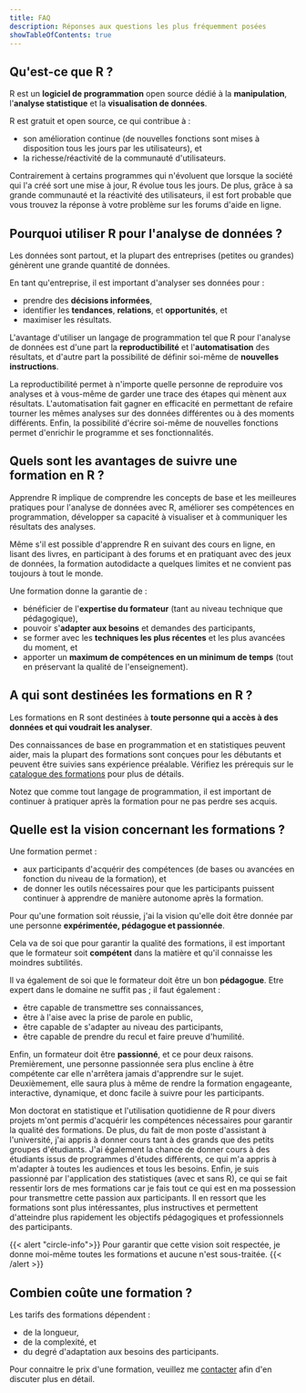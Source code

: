 ```yaml
---
title: FAQ
description: Réponses aux questions les plus fréquemment posées
showTableOfContents: true
---
```


## Qu'est-ce que R ?

R est un **logiciel de programmation** open source dédié à la **manipulation**, l'**analyse statistique** et la **visualisation de données**.

R est gratuit et open source, ce qui contribue à :

- son amélioration continue (de nouvelles fonctions sont mises à disposition tous les jours par les utilisateurs), et
- la richesse/réactivité de la communauté d'utilisateurs.

Contrairement à certains programmes qui n'évoluent que lorsque la société qui l'a créé sort une mise à jour, R évolue tous les jours. De plus, grâce à sa grande communauté et la réactivité des utilisateurs, il est fort probable que vous trouvez la réponse à votre problème sur les forums d'aide en ligne.

## Pourquoi utiliser R pour l'analyse de données ?

Les données sont partout, et la plupart des entreprises (petites ou grandes) génèrent une grande quantité de données.

En tant qu'entreprise, il est important d'analyser ses données pour :

- prendre des **décisions informées**,
- identifier les **tendances**, **relations**, et **opportunités**, et
- maximiser les résultats.

L'avantage d'utiliser un langage de programmation tel que R pour l'analyse de données est d'une part la **reproductibilité** et l'**automatisation** des résultats, et d'autre part la possibilité de définir soi-même de **nouvelles instructions**.

La reproductibilité permet à n'importe quelle personne de reproduire vos analyses et à vous-même de garder une trace des étapes qui mènent aux résultats. L'automatisation fait gagner en efficacité en permettant de refaire tourner les mêmes analyses sur des données différentes ou à des moments différents. Enfin, la possibilité d'écrire soi-même de nouvelles fonctions permet d'enrichir le programme et ses fonctionnalités.

## Quels sont les avantages de suivre une formation en R ?

Apprendre R implique de comprendre les concepts de base et les meilleures pratiques pour l'analyse de données avec R, améliorer ses compétences en programmation, développer sa capacité à visualiser et à communiquer les résultats des analyses.

Même s'il est possible d'apprendre R en suivant des cours en ligne, en lisant des livres, en participant à des forums et en pratiquant avec des jeux de données, la formation autodidacte a quelques limites et ne convient pas toujours à tout le monde.

Une formation donne la garantie de :

- bénéficier de l'**expertise du formateur** (tant au niveau technique que pédagogique),
- pouvoir s'**adapter aux besoins** et demandes des participants,
- se former avec les **techniques les plus récentes** et les plus avancées du moment, et
- apporter un **maximum de compétences en un minimum de temps** (tout en préservant la qualité de l'enseignement).

## A qui sont destinées les formations en R ?

Les formations en R sont destinées à **toute personne qui a accès à des données et qui voudrait les analyser**.

Des connaissances de base en programmation et en statistiques peuvent aider, mais la plupart des formations sont conçues pour les débutants et peuvent être suivies sans expérience préalable. Vérifiez les prérequis sur le [catalogue des formations](/fr/trainings/) pour plus de détails.

Notez que comme tout langage de programmation, il est important de continuer à pratiquer après la formation pour ne pas perdre ses acquis.

## Quelle est la vision concernant les formations ?

Une formation permet :

- aux participants d'acquérir des compétences (de bases ou avancées en fonction du niveau de la formation), et
- de donner les outils nécessaires pour que les participants puissent continuer à apprendre de manière autonome après la formation.

Pour qu'une formation soit réussie, j'ai la vision qu'elle doit être donnée par une personne **expérimentée, pédagogue et passionnée**.

Cela va de soi que pour garantir la qualité des formations, il est important que le formateur soit **compétent** dans la matière et qu'il connaisse les moindres subtilités.

Il va également de soi que le formateur doit être un bon **pédagogue**. Etre expert dans le domaine ne suffit pas ; il faut également :

- être capable de transmettre ses connaissances,
- être à l'aise avec la prise de parole en public,
- être capable de s'adapter au niveau des participants,
- être capable de prendre du recul et faire preuve d'humilité.

Enfin, un formateur doit être **passionné**, et ce pour deux raisons. Premièrement, une personne passionnée sera plus encline à être compétente car elle n'arrêtera jamais d'apprendre sur le sujet. Deuxièmement, elle saura plus à même de rendre la formation engageante, interactive, dynamique, et donc facile à suivre pour les participants.

Mon doctorat en statistique et l'utilisation quotidienne de R pour divers projets m'ont permis d'acquérir les compétences nécessaires pour garantir la qualité des formations. De plus, du fait de mon poste d'assistant à l'université, j'ai appris à donner cours tant à des grands que des petits groupes d'étudiants. J'ai également la chance de donner cours à des étudiants issus de programmes d'études différents, ce qui m'a appris à m'adapter à toutes les audiences et tous les besoins. Enfin, je suis passionné par l'application des statistiques (avec et sans R), ce qui se fait ressentir lors de mes formations car je fais tout ce qui est en ma possession pour transmettre cette passion aux participants. Il en ressort que les formations sont plus intéressantes, plus instructives et permettent d'atteindre plus rapidement les objectifs pédagogiques et professionnels des participants.

{{< alert "circle-info">}}
Pour garantir que cette vision soit respectée, je donne moi-même toutes les formations et aucune n'est sous-traitée.
{{< /alert >}}

## Combien coûte une formation ?

Les tarifs des formations dépendent :

- de la longueur,
- de la complexité, et
- du degré d'adaptation aux besoins des participants.

Pour connaitre le prix d'une formation, veuillez me [contacter](/fr/#contact) afin d'en discuter plus en détail.